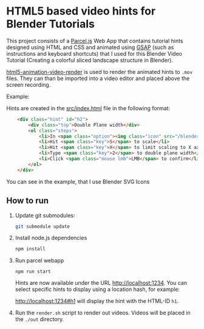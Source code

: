 # HTML5 based video hints for Blender Tutorials

This project consists of a [Parcel.js](https://) Web App that contains tutorial hints designed using HTML and CSS and animated using [GSAP](https://) (such as instructions and keyboard shortcuts) that I used for this Blender Video Tutorial (Creating a colorful sliced landscape structure in Blender).

[html5-animation-video-render](https://) is used to render the animated hints to `.mov` files. They can than be imported into a video editor and placed above the screen recording.

Example:



Hints are created in the [src/index.html](src/index.html) file in the following format:

```html
    <div class="hint" id="h2">
        <div class="top">Double Plane width</div>
        <ol class="steps">
            <li>In <span class="option"><img class="icon" src="/blender-icons/blender-icons/object_data.svg"/>Object Mode</span>, select the plane</li>
            <li>Hit <span class="key">S</span> to scale</li>
            <li>Hit <span class="key">X</span> to limit scaling to X axis</li>
            <li>Type <span class="key">2</span> to double plane width</li>
            <li>Click <span class="mouse lmb">LMB</span> to confirm</li>
        </ol>
    </div>
```

You can see in the example, that I use Blender SVG Icons 

## How to run

1. Update git submodules:

    ```sh
    git submodule update
    ```

2. Install node.js dependencies

    ```sh
    npm install
    ```
3. Run parcel webapp

    ```
    npm run start
    ```

    Hints are now available under the URL [http://localhost:1234](http://localhost:1234). You can select specific hints to display using a location hash, for example:

    [http://localhost:1234#h1](http://localhost:1234#h1) will display the hint with the HTML-ID `h1`.
4. Run the `render.sh` script to render out videos. Videos will be placed in the `./out` directory.